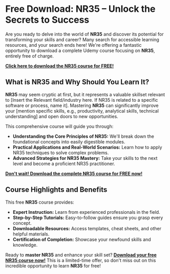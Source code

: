 # Free Download: NR35 – Unlock the Secrets to Success

Are you ready to delve into the world of **NR35** and discover its potential for transforming your skills and career? Many search for accessible learning resources, and your search ends here! We're offering a fantastic opportunity to download a complete Udemy course focusing on **NR35**, entirely free of charge.

[**Click here to download the NR35 course for FREE!**](https://udemywork.com/nr35)

## What is NR35 and Why Should You Learn It?

**NR35** may seem cryptic at first, but it represents a valuable skillset relevant to [Insert the Relevant field/industry here. If NR35 is related to a specific software or process, name it]. Mastering **NR35** can significantly improve your [mention specific skills, e.g., productivity, analytical skills, technical understanding] and open doors to new opportunities.

This comprehensive course will guide you through:

*   **Understanding the Core Principles of NR35:** We'll break down the foundational concepts into easily digestible modules.
*   **Practical Applications and Real-World Scenarios:** Learn how to apply NR35 techniques to solve complex problems.
*   **Advanced Strategies for NR35 Mastery:** Take your skills to the next level and become a proficient NR35 practitioner.

[**Don't wait! Download the complete NR35 course for FREE now!**](https://udemywork.com/nr35)

## Course Highlights and Benefits

This free **NR35** course provides:

*   **Expert Instruction:** Learn from experienced professionals in the field.
*   **Step-by-Step Tutorials:** Easy-to-follow guides ensure you grasp every concept.
*   **Downloadable Resources:** Access templates, cheat sheets, and other helpful materials.
*   **Certification of Completion:** Showcase your newfound skills and knowledge.

Ready to **master NR35** and enhance your skill set? **[Download your free NR35 course now!](https://udemywork.com/nr35)** This is a limited-time offer, so don't miss out on this incredible opportunity to learn **NR35** for free!
